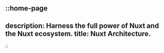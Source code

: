 <!--
 * @Date: 2022-12-31 14:51:13
 * @Author: liting luz.liting@gmail.com
 * @LastEditors: liting luz.liting@gmail.com
 * @LastEditTime: 2022-12-31 19:19:58
 * @FilePath: /nuxt-theme-liting/.playground/content/index.md
-->

::home-page
---
description: Harness the full power of Nuxt and the Nuxt ecosystem.
title: Nuxt Architecture.
---
::
